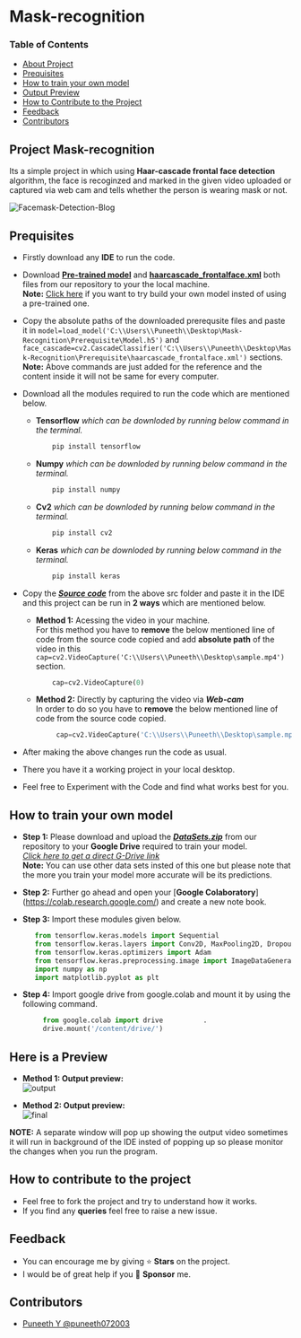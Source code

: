 # **Mask-recognition**  
### **Table of Contents**  
-   [About Project](#project-mask-recognition)
-   [Prequisites](#prequisites)
-   [How to train your own model](#how-to-train-your-own-model)
-   [Output Preview](#here-is-a-preview)
-   [How to Contribute to the Project](#how-to-contribute-to-the-project)
-   [Feedback](#feedback)
-   [Contributors](#contributors)

## **Project Mask-recognition**
 Its a simple project in which using **Haar-cascade frontal face detection** algorithm, the face is recoginzed and marked in the given video uploaded or captured via web cam and tells whether the person is wearing mask or not.
 
   
 ![Facemask-Detection-Blog](https://user-images.githubusercontent.com/119479391/211579312-520bf0bb-80a2-4b0b-bdc8-079149fd42a5.jpg)
 
 ## **Prequisites**

- Firstly download any **IDE** to run the code.
- Download [**Pre-trained model**](/Prerequisite/Model.h5) and [**haarcascade_frontalface.xml**](/Prerequisite/haarcascade_frontalface.xml) both files from our repository to your the local machine.  
**Note:** [Click here](https://github.com/puneeth072003/Mask-Recognition/tree/model#how-to-train-your-own-model) if you want to try build your own model insted of using a pre-trained one.

- Copy the absolute paths of the downloaded prerequsite files and paste it in `model=load_model('C:\\Users\\Puneeth\\Desktop\Mask-Recognition\Prerequisite\Model.h5')` and `face_cascade=cv2.CascadeClassifier('C:\\Users\\Puneeth\\Desktop\Mask-Recognition\Prerequisite\haarcascade_frontalface.xml')` sections.  
**Note:** Above commands are just added for the reference and the content inside it will not be same for every computer.

- Download all the modules required to run the code which are mentioned below.
    - **Tensorflow** *which can be downloded by running below command in the terminal.*
        ```python 
            pip install tensorflow
        ```
        
    - **Numpy** *which can be downloded by running below command in the terminal.*
        ```python 
            pip install numpy
        ```
    - **Cv2** *which can be downloded by running below command in the terminal.*
        ```python 
            pip install cv2
        ```
    - **Keras** *which can be downloded by running below command in the terminal.*
        ```python 
            pip install keras
        ```
- Copy the [***Source code***](/src.py) from the above src folder and paste it in the IDE and this project can be run in **2 ways** which are mentioned below.  
    - **Method 1:** Acessing the video in your machine.    
       For this method you have to **remove** the below mentioned line of code from the source code copied and add **absolute path** of the video in this `cap=cv2.VideoCapture('C:\\Users\\Puneeth\\Desktop\sample.mp4')` section.  
       
       ```python 
           cap=cv2.VideoCapture(0)
       ```    
  - **Method 2:** Directly by capturing the video via ***Web-cam***       
        In order to do so you have to **remove** the below mentioned line of code from the source code copied.  
       ```python 
            cap=cv2.VideoCapture('C:\\Users\\Puneeth\\Desktop\sample.mp4')
       ```

- After making the above changes run the code as usual.
- There you have it a working project in your local desktop.
- Feel free to Experiment with the Code and find what works best for you.

## How to train your own model
- **Step 1:** Please download and upload the [***DataSets.zip***](/train_model/DataSets.zip) from our repository to your **Google Drive** required to train your model.      
[*Click here to get a direct G-Drive link*](https://drive.google.com/file/d/16PKeI2RIz_r-JTqbDm6hfWQ-he7Kk8rV/view?usp=sharing)  
**Note:** You can use other data sets insted of this one but please note that the more you train your model more accurate will be its predictions.

- **Step 2:** Further go ahead and open your [**Google Colaboratory**] (https://colab.research.google.com/) and create a new note book.

- **Step 3:** Import these modules given below.
    ```python 
       from tensorflow.keras.models import Sequential
       from tensorflow.keras.layers import Conv2D, MaxPooling2D, Dropout, Flatten, Dense
       from tensorflow.keras.optimizers import Adam
       from tensorflow.keras.preprocessing.image import ImageDataGenerator
       import numpy as np
       import matplotlib.pyplot as plt     
    ```  
- **Step 4:** Import google drive from google.colab and mount it by using the following command.  
  ```python 
       from google.colab import drive          .
       drive.mount('/content/drive/')  
  ```
    
## Here is a Preview  
 - **Method 1: Output preview:**  
   ![output](https://user-images.githubusercontent.com/119479391/216803808-f4669f71-38f0-4bec-9a2d-61fd5de3991a.png)  
   
- **Method 2: Output preview:**  
   ![final](https://user-images.githubusercontent.com/119479391/216803822-30964f99-5c4e-46a6-8e7b-1bf88ba693b1.png)

**NOTE:** A separate window will pop up showing the output video sometimes it will run in background of the IDE insted of popping up so please monitor the changes when you run the program.

## How to contribute to the project
- Feel free to fork the project and try to understand how it works.
- If you find any **queries** feel free to raise a new issue.

## Feedback
- You can encourage me by giving ⭐ **Stars** on the project.
- I would be of great help if you 🚀 **Sponsor** me.

## Contributors
- [Puneeth Y @puneeth072003](https://github.com/puneeth072003)
